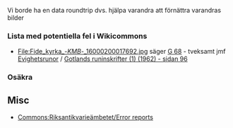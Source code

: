 Vi borde ha en data roundtrip dvs. hjälpa varandra att förnättra varandras bilder

### Lista med potentiella fel i Wikicommons
* [File:Fide_kyrka_-_KMB_-_16000200017692.jpg](https://commons.wikimedia.org/wiki/File:Fide_kyrka_-_KMB_-_16000200017692.jpg) säger [G 68](https://www.wikidata.org/wiki/Q105415699) - tveksamt jmf [Evighetsrunor](https://app.raa.se/open/runor/inscription?id=d916213f-7373-4777-a9b8-fe792e21ab34) / [Gotlands runinskrifter (1) (1962) - sidan 96](https://litteraturbanken.se/f%C3%B6rfattare/JanssonSBF/titlar/GotlandsRuninskrifter1/sida/96/faksimil)

### Osäkra


## Misc
* [Commons:Riksantikvarieämbetet/Error reports](https://commons.wikimedia.org/wiki/Commons:Riksantikvarie%C3%A4mbetet/Error_reports)
